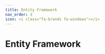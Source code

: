 ```yaml
---
title: Entity Framework
nav_order: 3
icon: <i class="fa-brands fa-windows"></i>
---
```

# Entity Framework